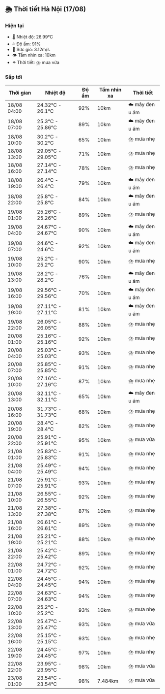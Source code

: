 ## 🌦️ Thời tiết Hà Nội (17/08)

### Hiện tại

- 🌡️ Nhiệt độ: 26.99℃
- 💦 Độ ẩm: 91%
- 💨 Sức gió: 3.12m/s
- 👁️ Tầm nhìn xa: 10km
- ☂️ Thời tiết: ⛈️ mưa vừa

### Sắp tới

| Thời gian | Nhiệt độ | Độ ẩm | Tầm nhìn xa | Thời tiết |
| --- | --- | --- | --- | --- |
| 18/08 04:00 | 24.32℃ - 26.1℃ | 92% | 10km | ☁️ mây đen u ám |
| 18/08 07:00 | 25.3℃ - 25.86℃ | 89% | 10km | ☁️ mây đen u ám |
| 18/08 10:00 | 30.2℃ - 30.2℃ | 65% | 10km | ⛈️ mưa nhẹ |
| 18/08 13:00 | 29.05℃ - 29.05℃ | 71% | 10km | ⛈️ mưa nhẹ |
| 18/08 16:00 | 27.14℃ - 27.14℃ | 78% | 10km | ⛈️ mưa nhẹ |
| 18/08 19:00 | 26.4℃ - 26.4℃ | 79% | 10km | ☁️ mây đen u ám |
| 18/08 22:00 | 25.8℃ - 25.8℃ | 84% | 10km | ☁️ mây đen u ám |
| 19/08 01:00 | 25.26℃ - 25.26℃ | 89% | 10km | ⛈️ mưa nhẹ |
| 19/08 04:00 | 24.67℃ - 24.67℃ | 90% | 10km | ☁️ mây đen u ám |
| 19/08 07:00 | 24.6℃ - 24.6℃ | 92% | 10km | ☁️ mây đen u ám |
| 19/08 10:00 | 25.2℃ - 25.2℃ | 90% | 10km | ⛈️ mưa nhẹ |
| 19/08 13:00 | 28.2℃ - 28.2℃ | 76% | 10km | ☁️ mây đen u ám |
| 19/08 16:00 | 29.56℃ - 29.56℃ | 70% | 10km | ☁️ mây đen u ám |
| 19/08 19:00 | 27.11℃ - 27.11℃ | 81% | 10km | ☁️ mây đen u ám |
| 19/08 22:00 | 26.05℃ - 26.05℃ | 88% | 10km | ⛈️ mưa nhẹ |
| 20/08 01:00 | 25.16℃ - 25.16℃ | 92% | 10km | ⛈️ mưa nhẹ |
| 20/08 04:00 | 25.03℃ - 25.03℃ | 93% | 10km | ⛈️ mưa nhẹ |
| 20/08 07:00 | 25.85℃ - 25.85℃ | 91% | 10km | ⛈️ mưa nhẹ |
| 20/08 10:00 | 27.16℃ - 27.16℃ | 87% | 10km | ⛈️ mưa nhẹ |
| 20/08 13:00 | 32.11℃ - 32.11℃ | 65% | 10km | ☁️ mây đen u ám |
| 20/08 16:00 | 31.73℃ - 31.73℃ | 68% | 10km | ⛈️ mưa nhẹ |
| 20/08 19:00 | 28.4℃ - 28.4℃ | 82% | 10km | ⛈️ mưa nhẹ |
| 20/08 22:00 | 25.91℃ - 25.91℃ | 95% | 10km | ⛈️ mưa vừa |
| 21/08 01:00 | 25.83℃ - 25.83℃ | 91% | 10km | ⛈️ mưa nhẹ |
| 21/08 04:00 | 25.49℃ - 25.49℃ | 94% | 10km | ⛈️ mưa nhẹ |
| 21/08 07:00 | 25.91℃ - 25.91℃ | 93% | 10km | ⛈️ mưa nhẹ |
| 21/08 10:00 | 26.55℃ - 26.55℃ | 92% | 10km | ⛈️ mưa nhẹ |
| 21/08 13:00 | 27.38℃ - 27.38℃ | 87% | 10km | ⛈️ mưa nhẹ |
| 21/08 16:00 | 26.61℃ - 26.61℃ | 89% | 10km | ⛈️ mưa nhẹ |
| 21/08 19:00 | 25.21℃ - 25.21℃ | 88% | 10km | ⛈️ mưa nhẹ |
| 21/08 22:00 | 25.42℃ - 25.42℃ | 89% | 10km | ⛈️ mưa nhẹ |
| 22/08 01:00 | 24.72℃ - 24.72℃ | 92% | 10km | ⛈️ mưa nhẹ |
| 22/08 04:00 | 24.45℃ - 24.45℃ | 94% | 10km | ⛈️ mưa nhẹ |
| 22/08 07:00 | 24.63℃ - 24.63℃ | 94% | 10km | ⛈️ mưa nhẹ |
| 22/08 10:00 | 25.2℃ - 25.2℃ | 93% | 10km | ⛈️ mưa nhẹ |
| 22/08 13:00 | 25.47℃ - 25.47℃ | 93% | 10km | ⛈️ mưa vừa |
| 22/08 16:00 | 25.15℃ - 25.15℃ | 93% | 10km | ⛈️ mưa nhẹ |
| 22/08 19:00 | 24.45℃ - 24.45℃ | 97% | 10km | ⛈️ mưa nhẹ |
| 22/08 22:00 | 23.95℃ - 23.95℃ | 98% | 10km | ⛈️ mưa vừa |
| 23/08 01:00 | 23.54℃ - 23.54℃ | 98% | 7.484km | ⛈️ mưa vừa |
